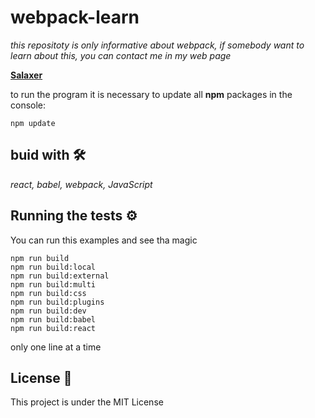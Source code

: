 # webpack-learn
_this repositoty is only informative about webpack, if somebody want to learn about this, you can contact me in my web page_

**[Salaxer](http://Salaxer.com/)**

to run the program it is necessary to update all **npm** packages in the console:

```
npm update
```

## buid with 🛠️

_react,_
_babel,_
_webpack,_
_JavaScript_

## Running the tests ⚙️

You can run this examples and see tha magic

```
npm run build
npm run build:local
npm run build:external
npm run build:multi
npm run build:css
npm run build:plugins
npm run build:dev
npm run build:babel
npm run build:react
```
only one line at a time


## License 📄

This project is under the MIT License
